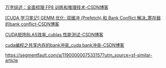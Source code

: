 [万字综述：全面梳理 FP8 训练和推理技术-CSDN博客](https://blog.csdn.net/m0_59235245/article/details/141611695?ops_request_misc=&request_id=&biz_id=102&utm_term=How%20to%20Optimize%20a%20CUDA%20Matmul%20&utm_medium=distribute.pc_search_result.none-task-blog-2~all~sobaiduweb~default-1-141611695.142^v100^pc_search_result_base7&spm=1018.2226.3001.4187)

[[CUDA 学习笔记] GEMM 优化: 双缓冲 (Prefetch) 和 Bank Conflict 解决_寄存器的bank conflict-CSDN博客](https://blog.csdn.net/LostUnravel/article/details/138324342?ops_request_misc=%257B%2522request%255Fid%2522%253A%25224cdda14d32f70effe7dbe2b85823ed76%2522%252C%2522scm%2522%253A%252220140713.130102334.pc%255Fall.%2522%257D&request_id=4cdda14d32f70effe7dbe2b85823ed76&biz_id=0&utm_medium=distribute.pc_search_result.none-task-blog-2~all~first_rank_ecpm_v1~rank_v31_ecpm-3-138324342-null-null.142^v100^pc_search_result_base7&utm_term=How%20to%20Optimize%20a%20CUDA%20Matmul%20Kernel%20for%20cuBLAS-like%20Performance%3A%20a%20Worklog&spm=1018.2226.3001.4187)

[CUDA矩阵BLAS效率_cublas 性能测试-CSDN博客](https://blog.csdn.net/Augusdi/article/details/12625233?ops_request_misc=&request_id=&biz_id=102&utm_term=How%20to%20Optimize%20a%20CUDA%20Matmul%20&utm_medium=distribute.pc_search_result.none-task-blog-2~all~sobaiduweb~default-6-12625233.142^v100^pc_search_result_base7&spm=1018.2226.3001.4187)

[cuda编程之共享内存的bank冲突_cuda bank冲突-CSDN博客](https://blog.csdn.net/benben044/article/details/126258227?ops_request_misc=&request_id=&biz_id=102&utm_term=CUDA%20GPU%E7%BC%96%E7%A8%8B%E5%BA%94%E8%AF%A5%E5%A6%82%E4%BD%95%E9%81%BF%E5%85%8Dbank%20conflict&utm_medium=distribute.pc_search_result.none-task-blog-2~blog~sobaiduweb~default-8-126258227.nonecase&spm=1018.2226.3001.4450)

https://segmentfault.com/a/1190000007533157?utm_source=sf-similar-article



